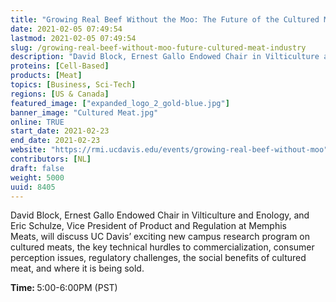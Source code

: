 ```yaml
---
title: "Growing Real Beef Without the Moo: The Future of the Cultured Meat Industry"
date: 2021-02-05 07:49:54
lastmod: 2021-02-05 07:49:54
slug: /growing-real-beef-without-moo-future-cultured-meat-industry
description: "David Block, Ernest Gallo Endowed Chair in Vilticulture and Enology, and Eric Schulze, Vice President of Product and Regulation at Memphis Meats, will discuss UC Davis’ exciting new campus research program on cultured meats, the key technical hurdles to commercialization, consumer perception issues, regulatory challenges, the social benefits of cultured meat, and where it is being sold.Time: 5:00-6:00PM (PST)"
proteins: [Cell-Based]
products: [Meat]
topics: [Business, Sci-Tech]
regions: [US & Canada]
featured_image: ["expanded_logo_2_gold-blue.jpg"]
banner_image: "Cultured Meat.jpg"
online: TRUE
start_date: 2021-02-23
end_date: 2021-02-23
website: "https://rmi.ucdavis.edu/events/growing-real-beef-without-moo"
contributors: [NL]
draft: false
weight: 5000
uuid: 8405
---
```

<p>David Block, Ernest Gallo Endowed Chair in Vilticulture and Enology, and Eric Schulze, Vice President of Product and Regulation at Memphis Meats, will discuss UC Davis’ exciting new campus research program on cultured meats, the key technical hurdles to commercialization, consumer perception issues, regulatory challenges, the social benefits of cultured meat, and where it is being sold.</p>
<p><strong>Time: </strong>5:00-6:00PM (PST)</p>
